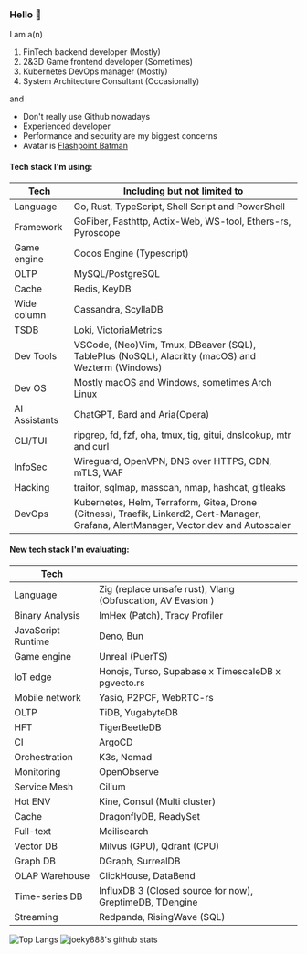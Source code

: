 ### Hello 👋

I am a(n)

1. FinTech backend developer (Mostly)
2. 2&3D Game frontend developer (Sometimes)
3. Kubernetes DevOps manager (Mostly)
4. System Architecture Consultant (Occasionally)

and

* Don't really use Github nowadays
* Experienced developer
* Performance and security are my biggest concerns
* Avatar is [Flashpoint Batman](https://vsbattles.fandom.com/wiki/Batman_(Thomas_Wayne))

#### Tech stack I'm using:

| Tech          | Including but not limited to                                                                                                           |
| ------------- | -------------------------------------------------------------------------------------------------------------------------------------- |
| Language      | Go, Rust, TypeScript, Shell Script and PowerShell                                                                                      |
| Framework     | GoFiber, Fasthttp, Actix-Web, WS-tool, Ethers-rs, Pyroscope                                                                            |
| Game engine   | Cocos Engine (Typescript)                                                                                                              |
| OLTP          | MySQL/PostgreSQL                                                                                                                       |
| Cache         | Redis, KeyDB                                                                                                                           |
| Wide column   | Cassandra, ScyllaDB                                                                                                                    |
| TSDB          | Loki, VictoriaMetrics                                                                                                                  |
| Dev Tools     | VSCode, (Neo)Vim, Tmux, DBeaver (SQL), TablePlus (NoSQL), Alacritty (macOS) and Wezterm (Windows)                                      |
| Dev OS        | Mostly macOS and Windows, sometimes Arch Linux                                                                                         |
| AI Assistants | ChatGPT, Bard and Aria(Opera)                                                                                                          |
| CLI/TUI       | ripgrep, fd, fzf, oha, tmux, tig, gitui, dnslookup, mtr and curl                                                                       |
| InfoSec       | Wireguard, OpenVPN, DNS over HTTPS, CDN, mTLS, WAF                                                                                     |
| Hacking       | traitor, sqlmap, masscan, nmap, hashcat, gitleaks                                                                                      |
| DevOps        | Kubernetes, Helm, Terraform, Gitea, Drone (Gitness), Traefik, Linkerd2, Cert-Manager, Grafana, AlertManager, Vector.dev and Autoscaler |

#### New tech stack I'm evaluating:

| Tech               |                                                             |
| ------------------ | ----------------------------------------------------------- |
| Language           | Zig (replace unsafe rust), Vlang (Obfuscation, AV Evasion ) |
| Binary Analysis    | ImHex (Patch), Tracy Profiler                               |
| JavaScript Runtime | Deno, Bun                                                   |
| Game engine        | Unreal (PuerTS)                                             |
| IoT edge           | Honojs, Turso, Supabase x TimescaleDB x pgvecto.rs          |
| Mobile network     | Yasio, P2PCF, WebRTC-rs                                     |
| OLTP               | TiDB, YugabyteDB                                            |
| HFT                | TigerBeetleDB                                               |
| CI                 | ArgoCD                                                      |
| Orchestration      | K3s, Nomad                                                  |
| Monitoring         | OpenObserve                                                 |
| Service Mesh       | Cilium                                                      |
| Hot ENV            | Kine, Consul (Multi cluster)                                |
| Cache              | DragonflyDB, ReadySet                                       |
| Full-text          | Meilisearch                                                 |
| Vector DB          | Milvus (GPU), Qdrant (CPU)                                  |
| Graph DB           | DGraph, SurrealDB                                           |
| OLAP Warehouse     | ClickHouse, DataBend                                        |
| Time-series DB     | InfluxDB 3 (Closed source for now), GreptimeDB, TDengine    |
| Streaming          | Redpanda, RisingWave (SQL)                                  |

![Top Langs](https://github-readme-stats.vercel.app/api/top-langs/?username=joeky888&hide=html&theme=dark)
![joeky888's github stats](https://github-readme-stats.vercel.app/api?username=joeky888&show_icons=true&count_private=true&line_height=40&theme=synthwave)
